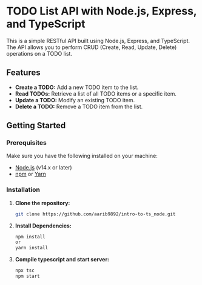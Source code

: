 # TODO List API with Node.js, Express, and TypeScript

This is a simple RESTful API built using Node.js, Express, and TypeScript. The API allows you to perform CRUD (Create, Read, Update, Delete) operations on a TODO list.

## Features

- **Create a TODO:** Add a new TODO item to the list.
- **Read TODOs:** Retrieve a list of all TODO items or a specific item.
- **Update a TODO:** Modify an existing TODO item.
- **Delete a TODO:** Remove a TODO item from the list.

## Getting Started

### Prerequisites

Make sure you have the following installed on your machine:

- [Node.js](https://nodejs.org/) (v14.x or later)
- [npm](https://www.npmjs.com/) or [Yarn](https://yarnpkg.com/)

### Installation

1. **Clone the repository:**

   ```bash
   git clone https://github.com/aarib9892/intro-to-ts_node.git
2. **Install Dependencies:**

   ```bash
   npm install 
   or
   yarn install
3. **Compile typescript and start server:**

   ```bash
   npx tsc
   npm start
  
   
